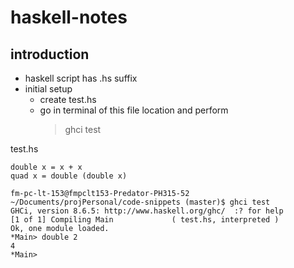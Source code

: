 # haskell-notes

## introduction
* haskell script has .hs suffix
* initial setup
  * create test.hs
  * go in terminal of this file location and perform 
    > ghci test

test.hs
```
double x = x + x
quad x = double (double x)
```

```
fm-pc-lt-153@fmpclt153-Predator-PH315-52 ~/Documents/projPersonal/code-snippets (master)$ ghci test
GHCi, version 8.6.5: http://www.haskell.org/ghc/  :? for help
[1 of 1] Compiling Main             ( test.hs, interpreted )
Ok, one module loaded.
*Main> double 2
4
*Main> 
```

